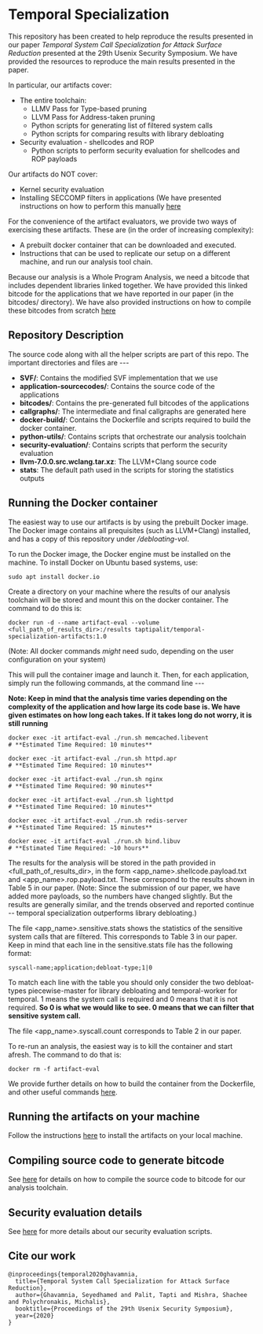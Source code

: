 # Temporal Specialization

This repository has been created to help reproduce the results presented in our 
paper *Temporal System Call Specialization for Attack Surface Reduction* presented 
at the 29th Usenix Security Symposium.
We have provided the resources to reproduce the main 
results presented in the paper. 

In particular, our artifacts cover:
* The entire toolchain:
    * LLMV Pass for Type-based pruning
    * LLVM Pass for Address-taken pruning
    * Python scripts for generating list of filtered system calls
    * Python scripts for comparing results with library debloating
* Security evaluation - shellcodes and ROP
    * Python scripts to perform security evaluation for shellcodes and ROP payloads

Our artifacts do NOT cover:
* Kernel security evaluation
* Installing SECCOMP filters in applications (We have presented
instructions on how to perform this manually [here](SECCOMP.md)

For the convenience of the artifact evaluators, we provide two ways of
exercising these artifacts. These are (in the order of increasing complexity):

* A prebuilt docker container that can be downloaded and executed.
* Instructions that can be used to replicate our setup on a different
  machine, and run our analysis tool chain.

Because our analysis is a Whole Program Analysis, we need a bitcode that
includes dependent libraries linked together. We have provided this linked
bitcode for the applications that we have reported in our paper (in the
bitcodes/ directory). We have also provided instructions on how to compile
these bitcodes from scratch [here](COMPILE.md)

## Repository Description

The source code along with all the helper scripts are part of this repo. The
important directories and files are ---
* **SVF/**: Contains the modified SVF implementation that we use
* **application-sourcecodes/**: Contains the source code of the applications
* **bitcodes/**: Contains the pre-generated full bitcodes of the applications
* **callgraphs/**: The intermediate and final callgraphs are generated here
* **docker-build/**: Contains the Dockerfile and scripts required to build the
  docker container.
* **python-utils/**: Contains scripts that orchestrate our analysis toolchain
* **security-evaluation/**: Contains scripts that perform the security
  evaluation
* **llvm-7.0.0.src.wclang.tar.xz**: The LLVM+Clang source code
* **stats**: The default path used in the scripts for storing the statistics outputs

## Running the Docker container

The easiest way to use our artifacts is by using the prebuilt Docker image.
The Docker image contains all prequisites (such as LLVM+Clang) installed, and
has a copy of this repository under */debloating-vol*.

To run the Docker image, the Docker engine must be installed on the machine. 
To install Docker
on Ubuntu based systems, use:

```
sudo apt install docker.io
```

Create a directory on your machine where the results of our analysis toolchain
will be stored and mount this on the docker container. The command to do this
is:

```
docker run -d --name artifact-eval --volume <full_path_of_results_dir>:/results taptipalit/temporal-specialization-artifacts:1.0
```

(Note: All docker commands *might* need sudo, depending on the user
configuration on your system)

This will pull the container image and launch it. Then, for each application,
simply run the following commands, at the command line ---

**Note: Keep in mind that the analysis time varies depending on the complexity
of the application and how large its code base is. We have given estimates on
how long each takes. If it takes long do not worry, it is still running**

```
docker exec -it artifact-eval ./run.sh memcached.libevent
# **Estimated Time Required: 10 minutes**
```

```
docker exec -it artifact-eval ./run.sh httpd.apr
# **Estimated Time Required: 10 minutes**
```

```
docker exec -it artifact-eval ./run.sh nginx
# **Estimated Time Required: 90 minutes**
```

```
docker exec -it artifact-eval ./run.sh lighttpd 
# **Estimated Time Required: 10 minutes**
```

```
docker exec -it artifact-eval ./run.sh redis-server
# **Estimated Time Required: 15 minutes**
```

```
docker exec -it artifact-eval ./run.sh bind.libuv
# **Estimated Time Required: ~10 hours**
```

The results for the analysis will be stored in the path provided in
\<full\_path\_of\_results\_dir\>, in the form
\<app\_name\>.shellcode.payload.txt and \<app\_name\>.rop.payload.txt. These
correspond to the results shown in Table 5 in our paper. (Note: Since the
submission of our paper, we have added more payloads, so the numbers have
changed slightly. But the results are generally similar, and the trends observed and 
reported continue -- temporal specialization outperforms library debloating.)

The file \<app\_name\>.sensitive.stats shows the statistics of the sensitive
system calls that are filtered. This corresponds to Table 3 in our paper. 
Keep in mind that each line in the sensitive.stats file has the following
format:
```
syscall-name;application;debloat-type;1|0
```
To match each line with the table you should only consider the two
debloat-types piecewise-master for library debloating and temporal-worker for
temporal. 1 means the system call is required and 0 means that it is not
required. 
**So 0 is what we would like to see. 0 means that we can filter that sensitive 
system call.**

The file <app\_name>.syscall.count corresponds to Table 2 in our paper. 

To re-run an analysis, the easiest way is to kill the container and start
afresh. The command to do that is:

```
docker rm -f artifact-eval
```

We provide further details on how to build the container from the Dockerfile,
and other useful commands [here](docker-build/README.md).

## Running the artifacts on your machine

Follow the instructions [here](INSTALL.md) to install the artifacts on your local machine.

## Compiling source code to generate bitcode
See [here](COMPILE.md) for details on how to compile the source code to
bitcode for our analysis toolchain.

## Security evaluation details
See [here](security-evaluation/README.md) for more details about our security
evaluation scripts.

## Cite our work
```
@inproceedings{temporal2020ghavamnia,
  title={Temporal System Call Specialization for Attack Surface Reduction},
  author={Ghavamnia, Seyedhamed and Palit, Tapti and Mishra, Shachee and Polychronakis, Michalis},
  booktitle={Proceedings of the 29th Usenix Security Symposium},
  year={2020}
}
```
